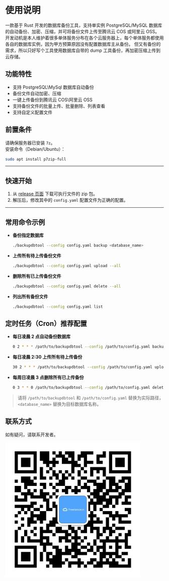 # 使用说明

一款基于 Rust 开发的数据库备份工具，支持单实例 PostgreSQL/MySQL 数据库的自动备份、加密、压缩，并可将备份文件上传至腾讯云 COS 或阿里云 OSS。
开发动机是本人维护着很多单体服务分布在各个云服务器上，每个单体服务都使用各自的数据库实例，因为甲方预算原因没有配置数据库主从备份。
但又有备份的需求，所以只好写个工具使用数据库自带的 dump 工具备份，再加密压缩上传到云存储。

## 功能特性

- 支持 PostgreSQL\MySql 数据库自动备份
- 备份文件自动加密、压缩
- 一键上传备份到腾讯云 COS\阿里云 OSS
- 支持备份文件的批量上传、批量删除、列表查看
- 支持自定义配置文件

## 前置条件

请确保服务器已安装 `7z`。  
安装命令（Debian/Ubuntu）：

```bash
sudo apt install p7zip-full
```

---

## 快速开始

1. 从 [release 页面](https://github.com/iKeepLearn/db-back-tool/releases) 下载可执行文件的 zip 包。
2. 解压后，修改其中的 `config.yaml` 配置文件为正确的配置。

---

## 常用命令示例

- **备份指定数据库**

  ```bash
  ./backupdbtool --config config.yaml backup <database_name>
  ```

- **上传所有待上传备份文件**

  ```bash
  ./backupdbtool --config config.yaml upload --all
  ```

- **删除所有已上传备份文件**

  ```bash
  ./backupdbtool --config config.yaml delete --all
  ```

- **列出所有备份文件**
  ```bash
  ./backupdbtool --config config.yaml list
  ```

## 定时任务（Cron）推荐配置

- **每日凌晨 2 点自动备份数据库**

  ```bash
  0 2 * * * /path/to/backupdbtool --config /path/to/config.yaml backup <database_name>
  ```

- **每日凌晨 2:30 上传所有待上传备份**

  ```bash
  30 2 * * * /path/to/backupdbtool --config /path/to/config.yaml upload --all
  ```

- **每周日凌晨 3 点删除所有已上传备份**
  ```bash
  0 3 * * 0 /path/to/backupdbtool --config /path/to/config.yaml delete --all
  ```

> 请将 `/path/to/backupdbtool` 和 `/path/to/config.yaml` 替换为实际路径，`<database_name>` 替换为目标数据库名称。

## 联系方式

如有疑问，请联系开发者。

![联系作者](images/ccwechat.jpg)

